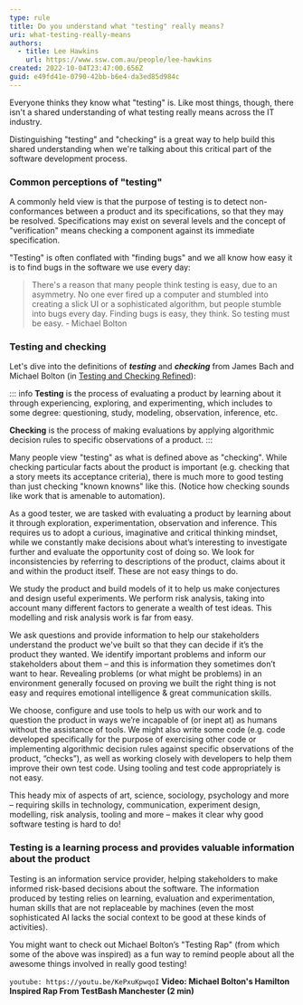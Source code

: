 ```yaml
---
type: rule
title: Do you understand what "testing" really means?
uri: what-testing-really-means
authors:
  - title: Lee Hawkins
    url: https://www.ssw.com.au/people/lee-hawkins
created: 2022-10-04T23:47:00.656Z
guid: e49fd41e-0790-42bb-b6e4-da3ed85d984c
---
```

Everyone thinks they know what "testing" is. Like most things, though, there isn't a shared understanding of what testing really means across the IT industry. 

Distinguishing "testing" and "checking" is a great way to help build this shared understanding when we're talking about this critical part of the software development process.

<!--endintro-->

### Common perceptions of "testing"

A commonly held view is that the purpose of testing is to detect non-conformances between a product and its specifications, so that they may be resolved. Specifications may exist on several levels and the concept of "verification" means checking a component against its immediate specification.

"Testing" is often conflated with "finding bugs" and we all know how easy it is to find bugs in the software we use every day:


> There's a reason that many people think testing is easy, due to an asymmetry. No one ever fired up a computer and stumbled into creating a slick UI or a sophisticated algorithm, but people stumble into bugs every day. Finding bugs is easy, they think. So testing must be easy.
>     \- Michael Bolton

### Testing and checking

Let's dive into the definitions of ***testing*** and ***checking*** from James Bach and Michael Bolton (in [Testing and Checking Refined](https://www.satisfice.com/blog/archives/856)):

::: info
**Testing** is the process of evaluating a product by learning about it through experiencing, exploring, and experimenting, which includes to some degree: questioning, study, modeling, observation, inference, etc.

**Checking** is the process of making evaluations by applying algorithmic decision rules to specific observations of a product.
:::

Many people view "testing" as what is defined above as "checking". While checking particular facts about the product is important (e.g. checking that a  story meets its acceptance criteria), there is much more to good testing than just checking "known knowns" like this. (Notice how checking sounds like work that is amenable to automation).

As a good tester, we are tasked with evaluating a product by learning about it through exploration, experimentation, observation and inference. This requires us to adopt a curious, imaginative and critical thinking mindset, while we constantly make decisions about what’s interesting to investigate further and evaluate the opportunity cost of doing so. We look for inconsistencies by referring to descriptions of the product, claims about it and within the product itself. These are not easy things to do.

We study the product and build models of it to help us make conjectures and design useful experiments. We perform risk analysis, taking into account many different factors to generate a wealth of test ideas. This modelling and risk analysis work is far from easy.

We ask questions and provide information to help our stakeholders understand the product we've built so that they can decide if it’s the product they wanted. We identify important problems and inform our stakeholders about them – and this is information they sometimes don’t want to hear. Revealing problems (or what might be problems) in an environment generally focused on proving we built the right thing is not easy and requires emotional intelligence & great communication skills.

We choose, configure and use tools to help us with our work and to question the product in ways we’re incapable of (or inept at) as humans without the assistance of tools. We might also write some code (e.g. code developed specifically for the purpose of exercising other code or implementing algorithmic decision rules against specific observations of the product, “checks”), as well as working closely with developers to help them improve their own test code. Using tooling and test code appropriately is not easy.

This heady mix of aspects of art, science, sociology, psychology and more – requiring skills in technology, communication, experiment design, modelling, risk analysis, tooling and more – makes it clear why good software testing is hard to do!

### Testing is a learning process and provides valuable information about the product

Testing is an information service provider, helping stakeholders to make informed risk-based decisions about the software. The information produced by testing relies on learning, evaluation and experimentation, human skills that are not replaceable by machines (even the most sophisticated AI lacks the social context to be good at these kinds of activities).

You might want to check out Michael Bolton’s "Testing Rap" (from which some of the above was inspired) as a fun way to remind people about all the awesome things involved in really good testing!

`youtube: https://youtu.be/KePxuKpwqoI`
**Video: Michael Bolton's Hamilton Inspired Rap From TestBash Manchester (2 min)**
